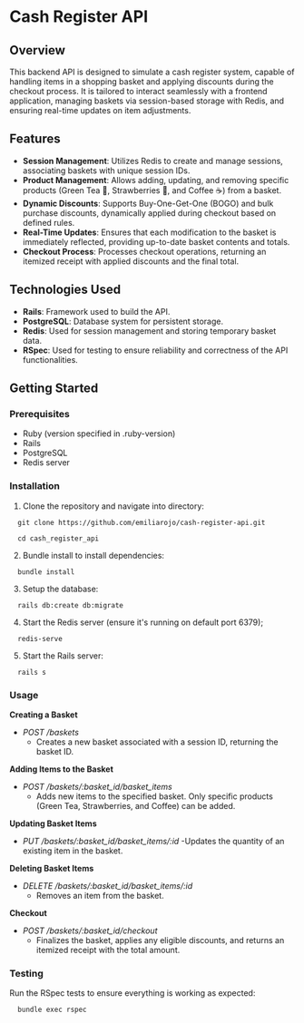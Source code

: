 # Cash Register API
## Overview
This backend API is designed to simulate a cash register system, capable of handling items in a shopping basket and applying discounts during the checkout process. It is tailored to interact seamlessly with a frontend application, managing baskets via session-based storage with Redis, and ensuring real-time updates on item adjustments.

## Features
- **Session Management**: Utilizes Redis to create and manage sessions, associating baskets with unique session IDs.
- **Product Management**: Allows adding, updating, and removing specific products (Green Tea 🍵, Strawberries 🍓, and Coffee ☕️) from a basket.
- **Dynamic Discounts**: Supports Buy-One-Get-One (BOGO) and bulk purchase discounts, dynamically applied during checkout based on defined rules.
- **Real-Time Updates**: Ensures that each modification to the basket is immediately reflected, providing up-to-date basket contents and totals.
- **Checkout Process**: Processes checkout operations, returning an itemized receipt with applied discounts and the final total.

## Technologies Used
- **Rails**: Framework used to build the API.
- **PostgreSQL**: Database system for persistent storage.
- **Redis**: Used for session management and storing temporary basket data.
- **RSpec**: Used for testing to ensure reliability and correctness of the API functionalities.

## Getting Started

### Prerequisites
- Ruby (version specified in .ruby-version)
- Rails
- PostgreSQL
- Redis server

### Installation
1. Clone the repository and navigate into directory:

  ```
    git clone https://github.com/emiliarojo/cash-register-api.git

    cd cash_register_api
  ```

2. Bundle install to install dependencies:

  ```
    bundle install
  ```

3. Setup the database:

  ```
    rails db:create db:migrate
  ```

4. Start the Redis server (ensure it's running on default port 6379);

  ```
    redis-serve
  ```

5. Start the Rails server:

  ```
    rails s
  ```

### Usage
**Creating a Basket**
- *POST /baskets*
  - Creates a new basket associated with a session ID, returning the basket ID.

**Adding Items to the Basket**
- *POST /baskets/:basket_id/basket_items*
  - Adds new items to the specified basket. Only specific products (Green Tea, Strawberries, and Coffee) can be added.

**Updating Basket Items**
- *PUT /baskets/:basket_id/basket_items/:id*
  -Updates the quantity of an existing item in the basket.

**Deleting Basket Items**
- *DELETE /baskets/:basket_id/basket_items/:id*
  - Removes an item from the basket.

**Checkout**
- *POST /baskets/:basket_id/checkout*
  - Finalizes the basket, applies any eligible discounts, and returns an itemized receipt with the total amount.

### Testing
Run the RSpec tests to ensure everything is working as expected:

  ```
    bundle exec rspec
  ```
